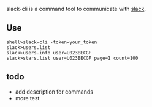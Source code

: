 slack-cli is a command tool to communicate with [slack](https://slack.com).

## Use

```
shell>slack-cli -token=your_token
slack>users.list
slack>users.info user=U023BECGF
slack>stars.list user=U023BECGF page=1 count=100
```

## todo

+ add description for commands
+ more test